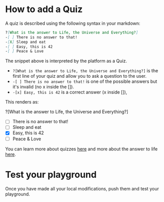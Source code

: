 # How to add a Quiz
A quiz is described using the following syntax in your markdown:

```markdown
?[What is the answer to Life, the Universe and Everything?]
-[ ] There is no answer to that!
-[X] Sleep and eat
-[ ] Easy, this is 42
-[ ] Peace & Love
```

The snippet above is interpreted by the platform as a Quiz.
- `?[What is the answer to Life, the Universe and Everything?]` is the first line of your quiz and allow you to ask a question to the user.
- `-[ ] There is no answer to that!` is one of the possible answers but it's invalid (no x inside the []).
- `-[x] Easy, this is 42` is a correct answer (x inside []),

This renders as:

?[What is the answer to Life, the Universe and Everything?]
-[ ] There is no answer to that!
-[ ] Sleep and eat
-[x] Easy, this is 42
-[ ] Peace & Love

You can learn more about quizzes [here](/markdown/markdown-quiz.md) and more about the answer to life [here](https://en.wikipedia.org/wiki/Phrases_from_The_Hitchhiker%27s_Guide_to_the_Galaxy#Answer_to_the_Ultimate_Question_of_Life.2C_the_Universe.2C_and_Everything_.2842.29).

# Test your playground
Once you have made all your local modifications, push them and test your playground.
